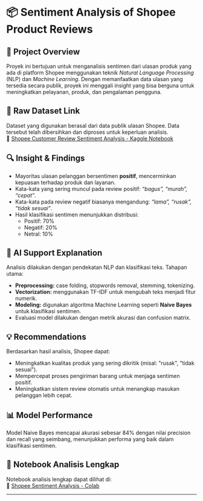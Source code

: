# 📦 Sentiment Analysis of Shopee Product Reviews

## 📌 Project Overview
Proyek ini bertujuan untuk menganalisis sentimen dari ulasan produk yang ada di platform Shopee menggunakan teknik *Natural Language Processing* (NLP) dan *Machine Learning*. Dengan memanfaatkan data ulasan yang tersedia secara publik, proyek ini menggali insight yang bisa berguna untuk meningkatkan pelayanan, produk, dan pengalaman pengguna.

## 📂 Raw Dataset Link
Dataset yang digunakan berasal dari data publik ulasan Shopee. Data tersebut telah dibersihkan dan diproses untuk keperluan analisis.  
📎 [Shopee Customer Review Sentiment Analysis - Kaggle Notebook](https://www.kaggle.com/code/davydev/shopee-customer-review-sentiment-analysis/data)

## 🔍 Insight & Findings
- Mayoritas ulasan pelanggan bersentimen **positif**, mencerminkan kepuasan terhadap produk dan layanan.
- Kata-kata yang sering muncul pada review positif: *“bagus”, “murah”, “cepat”*.
- Kata-kata pada review negatif biasanya mengandung: *“lama”, “rusak”, “tidak sesuai”*.
- Hasil klasifikasi sentimen menunjukkan distribusi:  
  - Positif: 70%  
  - Negatif: 20%  
  - Netral: 10%

## 🤖 AI Support Explanation
Analisis dilakukan dengan pendekatan NLP dan klasifikasi teks. Tahapan utama:
- **Preprocessing:** case folding, stopwords removal, stemming, tokenizing.
- **Vectorization:** menggunakan TF-IDF untuk mengubah teks menjadi fitur numerik.
- **Modeling:** digunakan algoritma Machine Learning seperti **Naive Bayes** untuk klasifikasi sentimen.
- Evaluasi model dilakukan dengan metrik akurasi dan confusion matrix.

## 💡 Recommendations
Berdasarkan hasil analisis, Shopee dapat:
- Meningkatkan kualitas produk yang sering dikritik (misal: "rusak", "tidak sesuai").
- Mempercepat proses pengiriman barang untuk menjaga sentimen positif.
- Meningkatkan sistem review otomatis untuk menangkap masukan pelanggan lebih cepat.

## 📊 Model Performance
Model Naive Bayes mencapai akurasi sebesar 84% dengan nilai precision dan recall yang seimbang, menunjukkan performa yang baik dalam klasifikasi sentimen.

## 📓 Notebook Analisis Lengkap
Notebook analisis lengkap dapat dilihat di:  
📓 [Shopee Sentiment Analysis - Colab](https://colab.research.google.com/drive/1eQ9NPrYywwZRcycs-lQ9AQIsEMQHDBZU?usp=sharing)

---

